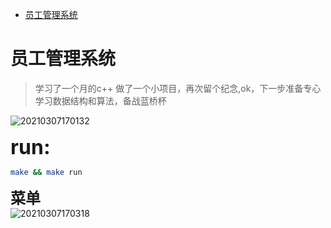 
<!-- vim-markdown-toc GFM -->

* [员工管理系统](#员工管理系统)

<!-- vim-markdown-toc -->
# 员工管理系统

> 学习了一个月的c++ 做了一个小项目，再次留个纪念,ok，下一步准备专心学习数据结构和算法，备战蓝桥杯


![20210307170132](https://i.loli.net/2021/03/07/Iu7eGq8jMmYiHgz.png)

<font size=6><b>run: </b></font>  

```sh
make && make run
```
<font size=5><b>菜单</b></font>  
![20210307170318](https://i.loli.net/2021/03/07/zHB6qjiNL2GYQSh.png)
